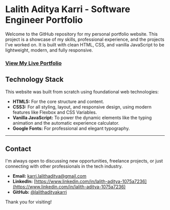 # Lalith Aditya Karri - Software Engineer Portfolio

Welcome to the GitHub repository for my personal portfolio website. This project is a showcase of my skills, professional experience, and the projects I've worked on. It is built with clean HTML, CSS, and vanilla JavaScript to be lightweight, modern, and fully responsive.

### [View My Live Portfolio](https://lalithadityakarri.github.io/portfolio)


## Technology Stack

This website was built from scratch using foundational web technologies:

- **HTML5:** For the core structure and content.
- **CSS3:** For all styling, layout, and responsive design, using modern features like Flexbox and CSS Variables.
- **Vanilla JavaScript:** To power the dynamic elements like the typing animation and the automatic experience calculator.
- **Google Fonts:** For professional and elegant typography.

---

## Contact

I'm always open to discussing new opportunities, freelance projects, or just connecting with other professionals in the tech industry.

- **Email:** [karri.lalithaditya@gmail.com](mailto:karri.lalithaditya@gmail.com)
- **LinkedIn:** [https://www.linkedin.com/in/lalith-aditya-1075a7236](https://www.linkedin.com/in/lalith-aditya-1075a7236)
- **GitHub:** [@lalithadityakarri](https://github.com/lalithadityakarri)

Thank you for visiting!